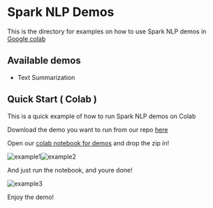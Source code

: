 # Spark NLP Demos

This is the directory for examples on how to use Spark NLP demos in [Google colab](https://colab.google)

## Available demos

* Text Summarization

## Quick Start ( Colab )

This is a quick example of how to run Spark NLP demos on Colab

Download the demo you want to run from our repo [here](https://github.com/JohnSnowLabs/spark-nlp/tree/master/examples/demos/streamlit/run_streamlit_demos.ipynb)

Open our [colab notebook for demos]() and drop the zip in!

![example1](https://github.com/AbdullahMubeenAnwar/spark-nlp/assets/77073730/c878c960-3e31-4f12-bcfc-c54821640898)![example2](https://github.com/AbdullahMubeenAnwar/spark-nlp/assets/77073730/c6fb74f9-0faa-4689-a0e3-b7c8eaa4fa2a)


And just run the notebook, and youre done!

![example3](https://github.com/AbdullahMubeenAnwar/spark-nlp/assets/77073730/b497d8ed-888f-4b51-a1a9-4d71d3ef0f9c)

Enjoy the demo!
